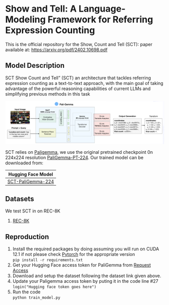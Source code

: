 # Show and Tell: A Language-Modeling Framework for Referring Expression Counting

This is the official repository for the Show, Count and Tell (SCT): paper available at: https://arxiv.org/pdf/2402.10698.pdf

## Model Description
SCT Show Count and Tell” (SCT) an architecture that tackles referring expression counting as a text-to-text approach, with the main goal of taking advantage of the powerful reasoning capabilities of current LLMs and simplifying previous methods in this task

<p align="center">
  <img width="700" alt="fig1" src="https://github.com/abrhamkg/CV801_Final_Project/blob/b2630d1ff11e086923350c9e2bead97deeedc52f/ar.png">
</p>

SCT relies on [Paligemma](https://huggingface.co/docs/transformers/main/model_doc/paligemma#transformers.PaliGemmaForConditionalGeneration), we use the original pretrained checkpoint 0n 224x224 resolution [PaliGemma-PT-224](https://huggingface.co/google/paligemma-3b-pt-224). Our trained model can be downloaded from:

| Hugging Face Model  |
| ------------- |
| [SCT-PaliGemma-224](https://huggingface.co/Daromog/paligemma-cord-demo-rand-50epo)

## Datasets
We test SCT in on REC-8K 

1. [REC-8K](https://github.com/sydai/referring-expression-counting)

## Reproduction
1. Install the required packages by doing assuming you will run on CUDA 12.1 if not please check [Pytorch](https://pytorch.org/) for the appropriate version<br/>
```pip install -r requirements.txt```
2. Get your Hugging Face access token for PaliGemma from [Request Access](https://huggingface.co/docs/transformers/en/model_doc/paligemma)
3. Download and setup the dataset following the dataset link given above.
4. Update your Paligemma access token by puting it in the code line #27<br/>
```login("Hugging face token goes here")```
5. Run the code<br/>
```python train_model.py```
